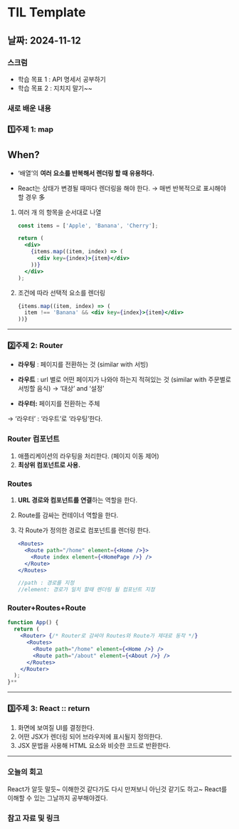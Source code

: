 # TIL Template

## 날짜: 2024-11-12

### 스크럼

- 학습 목표 1 : API 명세서 공부하기
- 학습 목표 2 : 지치지 말기~~

### 새로 배운 내용

### 1️⃣주제 1: map


## When?

- ‘배열’의 **여러 요소를 반복해서 렌더링 할 때 유용하다.**

- React는 상태가 변경될 때마다 렌더링을 해야 한다. → 매번 반복적으로 표시해야 할 경우 多

1. 여러 개 의 항목을 순서대로 나열
    
    ```jsx
    const items = ['Apple', 'Banana', 'Cherry'];
    
    return (
      <div>
        {items.map((item, index) => (
          <div key={index}>{item}</div>
        ))}
      </div>
    );
    ```
    
2. 조건에 따라 선택적 요소를 렌더링
    
    ```jsx
    {items.map((item, index) => (
      item !== 'Banana' && <div key={index}>{item}</div> 
    ))}
    
    ```
---

### 2️⃣주제 2: Router

- **라우팅** : 페이지를 전환하는 것 (similar with 서빙)

- **라우트** : url 별로 어떤 페이지가 나와야 하는지 적혀있는 것 (similar with 주문별로 서빙할 음식) → ‘대상’ and ‘설정’

- **라우터:** 페이지를 전환하는 주체

→ ‘라우터’ : ‘라우트’로 ‘라우팅’한다.

### Router 컴포넌트
1. 애플리케이션의 라우팅을 처리한다. (페이지 이동 제어)
2. **최상위 컴포넌트로 사용.**
### Routes
1. **URL 경로와 컴포넌트를 연결**하는 역할을 한다.
2. Route를 감싸는 컨테이너 역할을 한다.
3. 각 Route가 정의한 경로로 컴포넌트를 렌더링 한다.
    
    ```jsx
    <Routes>
      <Route path="/home" element={<Home />}>
        <Route index element={<HomePage />} />
      </Route>
    </Routes>
    
    //path : 경로를 지정
    //element: 경로가 일치 할때 렌더링 될 컴포넌트 지정
    ```
    

### Router+Routes+Route

```jsx
function App() {
  return (
    <Router> {/* Router로 감싸야 Routes와 Route가 제대로 동작 */}
      <Routes>
        <Route path="/home" element={<Home />} />
        <Route path="/about" element={<About />} />
      </Routes>
    </Router>
  );
}**

```

---

### 3️⃣주제 3: React :: return

1. 화면에 보여질 UI를 결정한다.
2. 어떤 JSX가 렌더링 되어 브라우저에 표시될지 정의한다.
3. JSX 문법을 사용해 HTML 요소와 비슷한 코드로 반환한다.


---

### 오늘의 회고
React가 알듯 말듯~ 이해한것 같다가도 다시 만져보니 아닌것 같기도 하고~ React를 이해할 수 있는 그날까지 공부해야겠다.

### 참고 자료 및 링크
